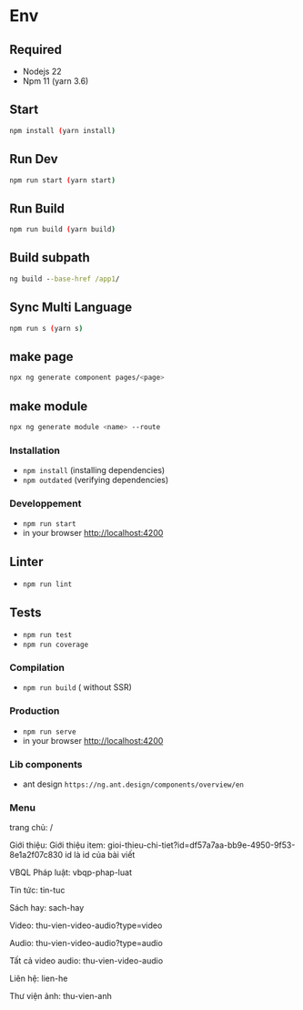# Env
## Required
- Nodejs 22
- Npm 11 (yarn 3.6)

## Start
```bash
npm install (yarn install)
```

## Run Dev
```bash
npm run start (yarn start)
```

## Run Build
```bash
npm run build (yarn build)
```

## Build subpath
```cmd
ng build --base-href /app1/
```

## Sync Multi Language
```bash
npm run s (yarn s)
```

## make page

```bash
npx ng generate component pages/<page>
```

## make module

```bash
npx ng generate module <name> --route
```
### Installation
* `npm install` (installing dependencies)
* `npm outdated` (verifying dependencies)

### Developpement
* `npm run start`
* in your browser [http://localhost:4200](http://localhost:4200) 

## Linter
* `npm run lint`

## Tests
* `npm run test`
* `npm run coverage`

### Compilation
* `npm run build`       ( without SSR)

### Production
* `npm run serve`
* in your browser [http://localhost:4200](http://localhost:4200) 

### Lib components
* ant design `https://ng.ant.design/components/overview/en`


### Menu
trang chủ: /

Giới thiệu:
	Giới thiệu item: gioi-thieu-chi-tiet?id=df57a7aa-bb9e-4950-9f53-8e1a2f07c830    id là  id của bài viết

VBQL Pháp luật: vbqp-phap-luat

Tin tức: tin-tuc

Sách hay: sach-hay

Video: thu-vien-video-audio?type=video

Audio: thu-vien-video-audio?type=audio

Tất cả video audio: thu-vien-video-audio

Liên hệ: lien-he

Thư viện ảnh: thu-vien-anh